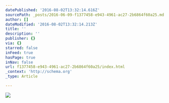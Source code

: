 ```yaml
---
datePublished: '2016-08-02T13:32:14.616Z'
sourcePath: _posts/2016-06-09-f1377458-e943-4961-ac27-2b6864f60a25.md
author: []
dateModified: '2016-08-02T13:32:14.213Z'
title: ''
description: ''
publisher: {}
via: {}
starred: false
inFeed: true
hasPage: true
inNav: false
url: f1377458-e943-4961-ac27-2b6864f60a25/index.html
_context: 'http://schema.org'
_type: Article

---
```

![](https://the-grid-user-content.s3-us-west-2.amazonaws.com/164d7b24-cbff-4eb2-a318-d88730643d2e.jpg)